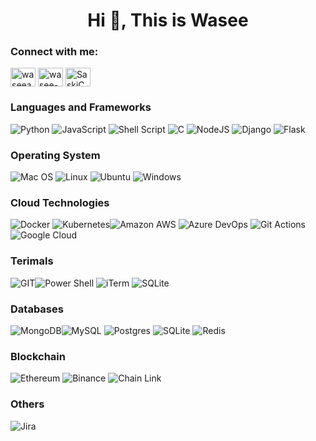 <h1 align="center">Hi 👋, This is Wasee</h1>

<h3 align="left">Connect with me:</h3>
<p align="left">
<a href="https://twitter.com/waseeabd" target="blank"><img align="center" src="https://raw.githubusercontent.com/rahuldkjain/github-profile-readme-generator/master/src/images/icons/Social/twitter.svg" alt="waseeabd" height="30" width="40" /></a>
<a href="https://linkedin.com/in/wasee-" target="blank"><img align="center" src="https://raw.githubusercontent.com/rahuldkjain/github-profile-readme-generator/master/src/images/icons/Social/linked-in-alt.svg" alt="wasee-" height="30" width="40" /></a>
<a href="https://discord.gg/SaskiChoss#5735" target="blank"><img align="center" src="https://raw.githubusercontent.com/rahuldkjain/github-profile-readme-generator/master/src/images/icons/Social/discord.svg" alt="SaskiChoss#5735" height="30" width="40" /></a>
</p>

### Languages and Frameworks

![Python](https://img.shields.io/badge/python-3670A0?style=for-the-badge&logo=python&logoColor=ffdd54) ![JavaScript](https://img.shields.io/badge/JavaScript-F7DF1E?style=for-the-badge&logo=javascript&logoColor=black) ![Shell Script](https://img.shields.io/badge/shell_script-%23121011.svg?style=for-the-badge&logo=gnu-bash&logoColor=white) ![C](https://img.shields.io/badge/C-00599C?style=for-the-badge&logo=c&logoColor=white) ![NodeJS](https://img.shields.io/badge/Node.js-43853D?style=for-the-badge&logo=node.js&logoColor=whit) ![Django](https://img.shields.io/badge/Django-092E20?style=for-the-badge&logo=django&logoColor=white) ![Flask](https://img.shields.io/badge/Flask-000000?style=for-the-badge&logo=flask&logoColor=white) ![]() 

### Operating System

![Mac OS](https://img.shields.io/badge/mac%20os-000000?style=for-the-badge&logo=apple&logoColor=white) ![Linux](https://img.shields.io/badge/Linux-FCC624?style=for-the-badge&logo=linux&logoColor=black) ![Ubuntu](https://img.shields.io/badge/Ubuntu-E95420?style=for-the-badge&logo=ubuntu&logoColor=white) ![Windows](https://img.shields.io/badge/Windows-0078D6?style=for-the-badge&logo=windows&logoColor=white)

### Cloud Technologies


![Docker](https://img.shields.io/badge/docker-%230db7ed.svg?style=for-the-badge&logo=docker&logoColor=white) ![Kubernetes](https://img.shields.io/badge/kubernetes-%23326ce5.svg?style=for-the-badge&logo=kubernetes&logoColor=white)![Amazon AWS](https://img.shields.io/badge/Amazon_AWS-FF9900?style=for-the-badge&logo=amazonaws&logoColor=white) ![Azure DevOps](https://img.shields.io/badge/Azure_DevOps-0078D7?style=for-the-badge&logo=azure-devops&logoColor=white) ![Git Actions](https://img.shields.io/badge/GitHub_Actions-2088FF?style=for-the-badge&logo=github-actions&logoColor=white) ![Google Cloud](https://img.shields.io/badge/Google_Cloud-4285F4?style=for-the-badge&logo=google-cloud&logoColor=white) ![]() ![]() ![]() ![]() ![]() 


### Terimals

![GIT](https://img.shields.io/badge/GIT-E44C30?style=for-the-badge&logo=git&logoColor=white)![Power Shell](https://img.shields.io/badge/powershell-5391FE?style=for-the-badge&logo=powershell&logoColor=white) ![iTerm](https://img.shields.io/badge/iTerm2-000000?style=for-the-badge&logo=iterm2&logoColor=white) ![SQLite](https://img.shields.io/badge/sqlite-%2307405e.svg?style=for-the-badge&logo=sqlite&logoColor=white)


### Databases

![MongoDB](https://img.shields.io/badge/MongoDB-4EA94B?style=for-the-badge&logo=mongodb&logoColor=white)![MySQL](https://img.shields.io/badge/mysql-%2300f.svg?style=for-the-badge&logo=mysql&logoColor=white) ![Postgres](https://img.shields.io/badge/postgres-%23316192.svg?style=for-the-badge&logo=postgresql&logoColor=white) ![SQLite](https://img.shields.io/badge/sqlite-%2307405e.svg?style=for-the-badge&logo=sqlite&logoColor=white) ![Redis](https://img.shields.io/badge/redis-%23DD0031.svg?&style=for-the-badge&logo=redis&logoColor=white)



### Blockchain

![Ethereum](https://img.shields.io/badge/Ethereum-3C3C3D?style=for-the-badge&logo=Ethereum&logoColor=white) ![Binance](https://img.shields.io/badge/Binance-FCD535?style=for-the-badge&logo=binance&logoColor=white) ![Chain Link](https://img.shields.io/badge/chainlink-375BD2?style=for-the-badge&logo=chainlink&logoColor=white)


### Others

![Jira](https://img.shields.io/badge/jira-%230A0FFF.svg?style=for-the-badge&logo=jira&logoColor=white)

